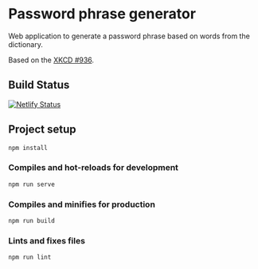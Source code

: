 # Password phrase generator
Web application to generate a password phrase based on words from the dictionary.

Based on the [XKCD #936](https://xkcd.com/936/).

## Build Status
[![Netlify Status](https://api.netlify.com/api/v1/badges/e5b9ab6c-1ae8-4a70-8f83-bfbc311db202/deploy-status)](https://app.netlify.com/sites/ren-phrase/deploys)

## Project setup
```
npm install
```

### Compiles and hot-reloads for development
```
npm run serve
```

### Compiles and minifies for production
```
npm run build
```

### Lints and fixes files
```
npm run lint
```
